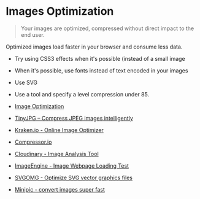 # Images Optimization

> Your images are optimized, compressed without direct impact to the end user.

Optimized images load faster in your browser and consume less data.

- Try using CSS3 effects when it's possible (instead of a small image
- When it's possible, use fonts instead of text encoded in your images
- Use SVG
- Use a tool and specify a level compression under 85.

- [Image Optimization](https://developers.google.com/web/fundamentals/performance/optimizing-content-efficiency/image-optimization)
- [TinyJPG – Compress JPEG images intelligently](https://tinyjpg.com/)
- [Kraken.io - Online Image Optimizer](https://kraken.io/web-interface)
- [Compressor.io](https://compressor.io/compress)
- [Cloudinary - Image Analysis Tool](https://webspeedtest.cloudinary.com)
- [ImageEngine - Image Webpage Loading Test](https://demo.imgeng.in)
- [SVGOMG - Optimize SVG vector graphics files](https://jakearchibald.github.io/svgomg/)
- [Minipic - convert images super fast](https://minipic.app/)
